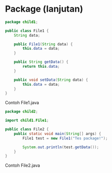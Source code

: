 # Package (lanjutan)

<div class="grid grid-cols-2 gap-4">

<div>

```java
package child1;

public class File1 {
    String data;

    public File1(String data) {
        this.data = data;
    }

    public String getData() {
        return this.data;
    }

    public void setData(String data) {
        this.data = data;
    }
}
```

Contoh File1.java

</div>

<div v-click="1">

```java
package child2;

import child1.File1;

public class File2 {
    public static void main(String[] args) {
        File1 test = new File1("Tes package!");

        System.out.println(test.getData());
    }
}
```

Contoh File2.java

</div>
</div>
